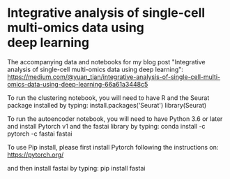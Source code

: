 # Integrative analysis of single-cell multi-omics data using deep learning

The accompanying data and notebooks for my blog post "Integrative analysis of single-cell multi-omics data using deep learning": https://medium.com/@yuan_tian/integrative-analysis-of-single-cell-multi-omics-data-using-deep-learning-66a61a3448c5 

To run the clustering notebook, you will need to have R and the Seurat package installed by typing:
install.packages('Seurat')
library(Seurat)

To run the autoencoder notebook, you will need to have Python 3.6 or later and install Pytorch v1 and the fastai library by typing:
conda install -c pytorch -c fastai fastai

To use Pip install, please first install Pytorch following the instructions on:
https://pytorch.org/

and then install fastai by typing:
pip install fastai
